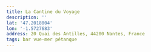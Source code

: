 ```yaml
---
title: La Cantine du Voyage
description: ''
lat: '47.2018004'
lon: '-1.5727683'
address: 20 Quai des Antilles, 44200 Nantes, France
tags: bar vue-mer pétanque
---
```

